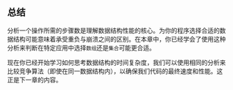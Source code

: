## 总结

分析一个操作所需的步骤数是理解数据结构性能的核心。为你的程序选择合适的数据结构可能意味着承受重负与崩溃之间的区别。在本章中，你已经学会了使用这种分析来判断在特定应用中选择`数组`还是`集合`可能更合适。

现在你已经开始学习如何思考数据结构的时间复杂度，我们可以使用相同的分析来比较竞争算法（即使在同一数据结构内），以确保我们代码的最终速度和性能。这正是下一章的内容。
